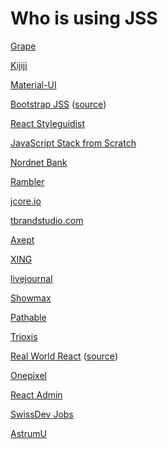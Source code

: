 # Who is using JSS

[Grape](https://chatgrape.com)

[Kijiji](https://www.kijiji.ca/)

[Material-UI](https://material-ui.com/)

[Bootstrap JSS](https://sammi.github.io/bootstrap-jss) ([source](https://github.com/sammi/bootstrap-jss))

[React Styleguidist](https://github.com/styleguidist/react-styleguidist)

[JavaScript Stack from Scratch](https://github.com/verekia/js-stack-from-scratch)

[Nordnet Bank](https://www.nordnet.se)

[Rambler](https://www.rambler.ru)

[jcore.io](http://jcore.io/)

[tbrandstudio.com](http://www.tbrandstudio.com/)

[Axept](https://github.com/axept)

[XING](http://xing.com)

[livejournal](http://www.livejournal.com/post)

[Showmax](https://www.showmax.com/)

[Pathable](https://www.pathable.com/)

[Trioxis](https://www.trioxis.com/)

[Real World React](https://realworldreact.com) ([source](https://github.com/realworldreact/realworldreact-website))

[Onepixel](https://www.onepixel.com/)

[React Admin](https://marmelab.com/react-admin/)

[SwissDev Jobs](https://swissdevjobs.ch/jobs/JavaScript/All)

[AstrumU](https://www.astrumu.com/)
